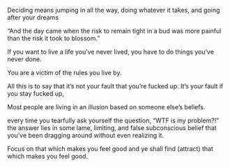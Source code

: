 Deciding means jumping in all the way, doing whatever it takes, and going after your dreams

“And the day came when the risk to remain tight in a bud was more painful than the risk it took to blossom.”

If you want to live a life you’ve never lived, you have to do things you’ve never done.

You are a victim of the rules you live by.

All this is to say that it’s not your fault that you’re fucked up. It’s your fault if you stay fucked up,

Most people are living in an illusion based on someone else’s beliefs.

every time you tearfully ask yourself the question, “WTF is my problem?!” the answer lies in some lame, limiting, and false subconscious belief that you’ve been dragging around without even realizing it.

Focus on that which makes you feel good and ye shall find (attract) that which makes you feel good.